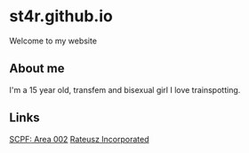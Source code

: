 # st4r.github.io
Welcome to my website 

## About me
I'm a 15 year old, transfem and bisexual girl
I love trainspotting.

## Links
[SCPF: Area 002](https://discord.gg/gZDpHzY9PS)
[Rateusz Incorporated](https://discord.gg/bA6yxTNqjT)


